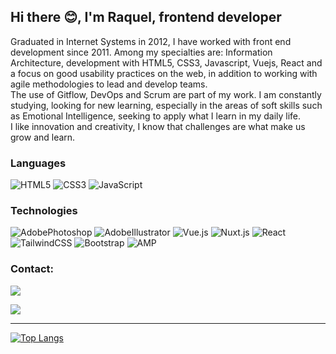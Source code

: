 ## Hi there 😊, I'm Raquel, frontend developer

Graduated in Internet Systems in 2012, I have worked with front end development since 2011. 
Among my specialties are: Information Architecture, development with HTML5, CSS3, Javascript, Vuejs, React and a focus on good usability practices on the web, in addition to working with agile methodologies to lead and develop teams.
<br>
The use of Gitflow, DevOps and Scrum are part of my work.
I am constantly studying, looking for new learning, especially in the areas of soft skills such as Emotional Intelligence, seeking to apply what I learn in my daily life. 
<br>
I like innovation and creativity, I know that challenges are what make us grow and learn.

### Languages
![HTML5](https://img.shields.io/badge/-HTML5-000?&logo=HTML5)
![CSS3](https://img.shields.io/badge/-CSS3-000?&logo=CSS3)
![JavaScript](https://img.shields.io/badge/-JavaScript-000?&logo=JavaScript)

### Technologies
![AdobePhotoshop](https://img.shields.io/badge/-AdobePhotoshop-000?&logo=AdobePhotoshop)
![AdobeIllustrator](https://img.shields.io/badge/-AdobeIllustrator-000?&logo=AdobeIllustrator)
![Vue.js](https://img.shields.io/badge/-Vue.js-000?&logo=Vue.js)
![Nuxt.js](https://img.shields.io/badge/-Nuxt.js-000?&logo=Nuxt.js)
![React](https://img.shields.io/badge/-React-000?&logo=React)
![TailwindCSS](https://img.shields.io/badge/-TailwindCSS-000?&logo=TailwindCSS)
![Bootstrap](https://img.shields.io/badge/-Bootstrap-000?&logo=Bootstrap)
![AMP](https://img.shields.io/badge/-AMP-000?&logo=AMP)

### Contact:

<a href="mailto:raquelluccas@gmail.com">
<img src="https://img.shields.io/badge/Gmail-D14836?style=for-the-badge&logo=gmail&logoColor=white"/>
</a> 

[<img src="https://img.shields.io/badge/LinkedIn-0077B5?style=for-the-badge&logo=linkedin&logoColor=white">](https://www.linkedin.com/in/raquel-andrade-4324466a/)


-----

<div style="width: 200px;">
<a href="https://github.com/SeuPerfilAqui/github-readme-stats">
  <img src="https://github-readme-stats.vercel.app/api/top-langs/?username=raquellandrade&langs_count=8" alt="Top Langs" />
</a>
</div>

<!--
**raquellandrade/raquellandrade** is a ✨ _special_ ✨ repository because its `README.md` (this file) appears on your GitHub profile.

Here are some ideas to get you started:

- 🔭 I’m currently working on ...
- 🌱 I’m currently learning ...
- 👯 I’m looking to collaborate on ...
- 🤔 I’m looking for help with ...
- 💬 Ask me about ...
- 📫 How to reach me: ...
- 😄 Pronouns: ...
- ⚡ Fun fact: ...
-->
